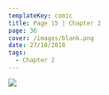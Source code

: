 ```yaml
---
templateKey: comic
title: Page 15 | Chapter 2
page: 36
cover: /images/blank.png
date: 27/10/2018
tags:
  - Chapter 2
---
```

![](/images/0036heed.png)
